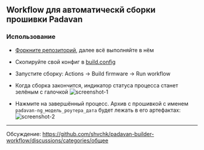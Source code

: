 ## Workflow для автоматическй сборки прошивки Padavan

### Использование

- [Форкните репозиторий](https://github.com/shvchk/padavan-builder-workflow/fork), далее всё выполняйте в нём
- Скопируйте свой конфиг в [build.config](build.config)
- Запустите сборку: Actions → Build firmware → Run workflow
- Когда сборка закончится, индикатор статуса процесса станет зелёным с галочкой
  ![screenshot-1](https://github.com/shvchk/padavan-builder-workflow/assets/872945/a444d460-00e4-4bd0-993e-6a8ea8327c29)

- Нажмите на завершённый процесс. Архив с прошивкой с именем `padavan-ng_модель_роутера_дата` будет лежать в его артефактах:
  ![screenshot-2](https://github.com/shvchk/padavan-builder-workflow/assets/872945/e36be236-9466-400a-a88d-e9878887076d)

---

Обсуждение: https://github.com/shvchk/padavan-builder-workflow/discussions/categories/общее
